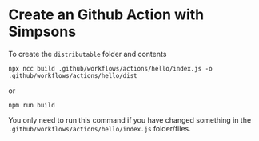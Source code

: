 # Create an Github Action with Simpsons

To create the `distributable` folder and contents

`npx ncc build .github/workflows/actions/hello/index.js -o .github/workflows/actions/hello/dist`

or 

`npm run build` 

You only need to run this command if you have changed something in the `.github/workflows/actions/hello/index.js` folder/files.


